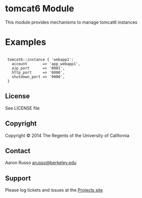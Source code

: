 # tomcat6 Module #

This module provides mechanisms to manage tomcat6 instances

# Examples #

<pre><code>
 tomcat6::instance { 'webapp1':
   account       => 'app_webapp1',
   ajp_port      => '8081',
   http_port     => '8080',
   shutdown_port => '9000',
 }
</code></pre>
 

License
-------

See LICENSE file

Copyright
---------

Copyright &copy; 2014 The Regents of the University of California

Contact
-------

Aaron Russo <arusso@berkeley.edu>

Support
-------

Please log tickets and issues at the
[Projects site](https://github.com/arusso/puppet-tomcat6/issues/)

